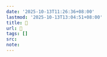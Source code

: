 ```yaml
---
date: '2025-10-13T11:26:36+08:00'
lastmod: '2025-10-13T13:04:51+08:00'
title: 󰑺
url: 󰑺
tags: []
src:
note:
---
```

